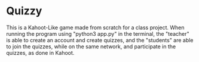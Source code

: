 # Quizzy
This is a Kahoot-Like game made from scratch for a class project. When running the program using "python3 app.py" in the terminal, the "teacher" is able to create an account and create quizzes, and the "students" are able to join the quizzes, while on the same network, and participate in the quizzes, as done in Kahoot.
